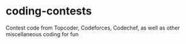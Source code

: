 coding-contests
===============

Contest code from Topcoder, Codeforces, Codechef, as well as other miscellaneous coding for fun